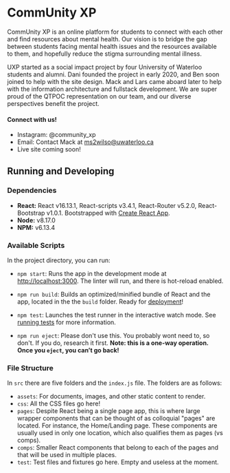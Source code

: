 # CommUnity XP

CommUnity XP is an online platform for students to connect with each other and find resources about mental health. Our vision is to bridge the gap between students facing mental health issues and the resources available to them, and hopefully reduce the stigma surrounding mental illness.

UXP started as a social impact project by four University of Waterloo students and alumni. Dani founded the project in early 2020, and Ben soon joined to help with the site design. Mack and Lars came aboard later to help with the information architecture and fullstack development. We are super proud of the QTPOC representation on our team, and our diverse perspectives benefit the project.

#### Connect with us!
- Instagram: @community_xp
- Email: Contact Mack at ms2wilso@uwaterloo.ca
- Live site coming soon!


## Running and Developing

### Dependencies

- **React:** React v16.13.1, React-scripts v3.4.1, React-Router v5.2.0, React-Bootstrap v1.0.1. Bootstrapped with [Create React App](https://github.com/facebook/create-react-app).
- **Node:** v8.17.0
- **NPM:** v6.13.4

### Available Scripts

In the project directory, you can run:

- `npm start`: Runs the app in the development mode at [http://localhost:3000](http://localhost:3000). The linter will run, and there is hot-reload enabled.

- `npm run build`: Builds an optimized/minified bundle of React and the app, located in the the `build` folder. Ready for [deployment](https://facebook.github.io/create-react-app/docs/deployment)!

- `npm test`: Launches the test runner in the interactive watch mode. See [running tests](https://facebook.github.io/create-react-app/docs/running-tests) for more information.

- `npm run eject`: Please don't use this. You probably wont need to, so don't. If you do, research it first. **Note: this is a one-way operation. Once you `eject`, you can’t go back!**

### File Structure

In `src` there are five folders and the `index.js` file. The folders are as follows:
- `assets`: For documents, images, and other static content to render.
- `css`: All the CSS files go here!
- `pages`: Despite React being a single page app, this is where large wrapper components that can be thought of as colloquial "pages" are located. For instance, the Home/Landing page. These components are usually used in only one location, which also qualifies them as pages (vs comps).
- `comps`: Smaller React components that belong to each of the pages and that will be used in multiple places.
- `test`: Test files and fixtures go here. Empty and useless at the moment.
